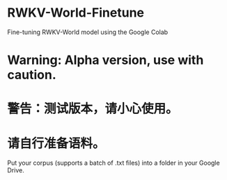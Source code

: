 # RWKV-World-Finetune
Fine-tuning RWKV-World model using the Google Colab
# Warning: Alpha version, use with caution.
# 警告：测试版本，请小心使用。
# 请自行准备语料。
Put your corpus (supports a batch of .txt files) into a folder in your Google Drive.

